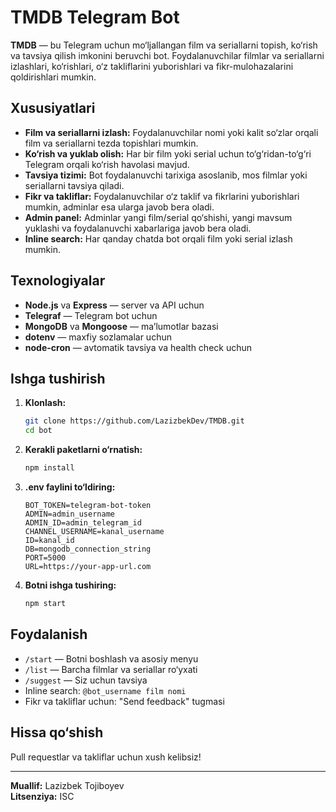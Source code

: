 # TMDB Telegram Bot

**TMDB** — bu Telegram uchun mo‘ljallangan film va seriallarni topish, ko‘rish va tavsiya qilish imkonini beruvchi bot. Foydalanuvchilar filmlar va seriallarni izlashlari, ko‘rishlari, o‘z takliflarini yuborishlari va fikr-mulohazalarini qoldirishlari mumkin.

## Xususiyatlari

- **Film va seriallarni izlash:** Foydalanuvchilar nomi yoki kalit so‘zlar orqali film va seriallarni tezda topishlari mumkin.
- **Ko‘rish va yuklab olish:** Har bir film yoki serial uchun to‘g‘ridan-to‘g‘ri Telegram orqali ko‘rish havolasi mavjud.
- **Tavsiya tizimi:** Bot foydalanuvchi tarixiga asoslanib, mos filmlar yoki seriallarni tavsiya qiladi.
- **Fikr va takliflar:** Foydalanuvchilar o‘z taklif va fikrlarini yuborishlari mumkin, adminlar esa ularga javob bera oladi.
- **Admin panel:** Adminlar yangi film/serial qo‘shishi, yangi mavsum yuklashi va foydalanuvchi xabarlariga javob bera oladi.
- **Inline search:** Har qanday chatda bot orqali film yoki serial izlash mumkin.

## Texnologiyalar

- **Node.js** va **Express** — server va API uchun
- **Telegraf** — Telegram bot uchun
- **MongoDB** va **Mongoose** — ma’lumotlar bazasi
- **dotenv** — maxfiy sozlamalar uchun
- **node-cron** — avtomatik tavsiya va health check uchun

## Ishga tushirish

1. **Klonlash:**
   ```sh
   git clone https://github.com/LazizbekDev/TMDB.git
   cd bot
   ```

2. **Kerakli paketlarni o‘rnatish:**
   ```sh
   npm install
   ```

3. **.env faylini to‘ldiring:**
   ```
   BOT_TOKEN=telegram-bot-token
   ADMIN=admin_username
   ADMIN_ID=admin_telegram_id
   CHANNEL_USERNAME=kanal_username
   ID=kanal_id
   DB=mongodb_connection_string
   PORT=5000
   URL=https://your-app-url.com
   ```

4. **Botni ishga tushiring:**
   ```sh
   npm start
   ```

## Foydalanish

- `/start` — Botni boshlash va asosiy menyu
- `/list` — Barcha filmlar va seriallar ro‘yxati
- `/suggest` — Siz uchun tavsiya
- Inline search: `@bot_username film nomi`
- Fikr va takliflar uchun: "Send feedback" tugmasi

## Hissa qo‘shish

Pull requestlar va takliflar uchun xush kelibsiz!

---

**Muallif:** Lazizbek Tojiboyev  
**Litsenziya:** ISC  